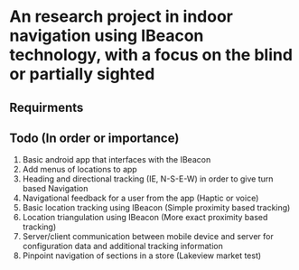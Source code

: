# An research project in indoor navigation using IBeacon technology, with a focus on the blind or partially sighted

## Requirments 


## Todo (In order or importance)
1. Basic android app that interfaces with the IBeacon
2. Add menus of locations to app
3. Heading and directional tracking (IE, N-S-E-W) in order to give turn based Navigation
4. Navigational feedback for a user from the app (Haptic or voice)
5. Basic location tracking using IBeacon (Simple proximity based tracking)
6. Location triangulation using IBeacon (More exact proximity based tracking)
7. Server/client communication between mobile device and server for configuration data and additional tracking information
8. Pinpoint navigation of sections in a store (Lakeview market test)
